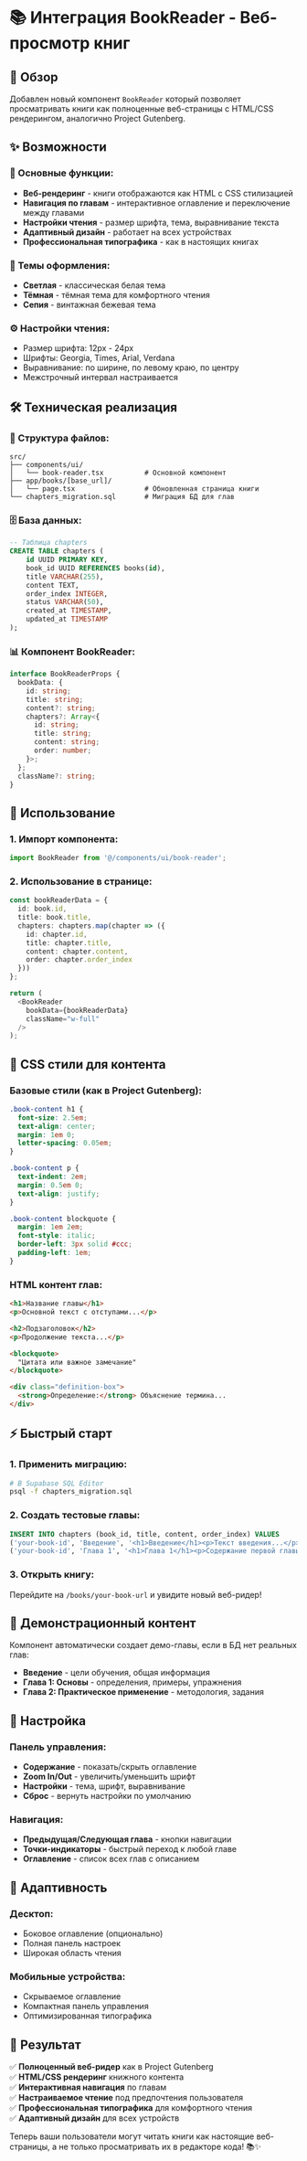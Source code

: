 # 📚 Интеграция BookReader - Веб-просмотр книг

## 🎯 Обзор

Добавлен новый компонент `BookReader` который позволяет просматривать книги как полноценные веб-страницы с HTML/CSS рендерингом, аналогично Project Gutenberg.

## ✨ Возможности

### 📖 Основные функции:
- **Веб-рендеринг** - книги отображаются как HTML с CSS стилизацией
- **Навигация по главам** - интерактивное оглавление и переключение между главами
- **Настройки чтения** - размер шрифта, тема, выравнивание текста
- **Адаптивный дизайн** - работает на всех устройствах
- **Профессиональная типографика** - как в настоящих книгах

### 🎨 Темы оформления:
- **Светлая** - классическая белая тема
- **Тёмная** - тёмная тема для комфортного чтения
- **Сепия** - винтажная бежевая тема

### ⚙️ Настройки чтения:
- Размер шрифта: 12px - 24px
- Шрифты: Georgia, Times, Arial, Verdana
- Выравнивание: по ширине, по левому краю, по центру
- Межстрочный интервал настраивается

## 🛠️ Техническая реализация

### 📁 Структура файлов:

```
src/
├── components/ui/
│   └── book-reader.tsx          # Основной компонент
├── app/books/[base_url]/
│   └── page.tsx                 # Обновленная страница книги
└── chapters_migration.sql       # Миграция БД для глав
```

### 🗄️ База данных:

```sql
-- Таблица chapters
CREATE TABLE chapters (
    id UUID PRIMARY KEY,
    book_id UUID REFERENCES books(id),
    title VARCHAR(255),
    content TEXT,
    order_index INTEGER,
    status VARCHAR(50),
    created_at TIMESTAMP,
    updated_at TIMESTAMP
);
```

### 📊 Компонент BookReader:

```typescript
interface BookReaderProps {
  bookData: {
    id: string;
    title: string;
    content?: string;
    chapters?: Array<{
      id: string;
      title: string;
      content: string;
      order: number;
    }>;
  };
  className?: string;
}
```

## 🚀 Использование

### 1. Импорт компонента:
```typescript
import BookReader from '@/components/ui/book-reader';
```

### 2. Использование в странице:
```typescript
const bookReaderData = {
  id: book.id,
  title: book.title,
  chapters: chapters.map(chapter => ({
    id: chapter.id,
    title: chapter.title,
    content: chapter.content,
    order: chapter.order_index
  }))
};

return (
  <BookReader 
    bookData={bookReaderData}
    className="w-full"
  />
);
```

## 📝 CSS стили для контента

### Базовые стили (как в Project Gutenberg):
```css
.book-content h1 {
  font-size: 2.5em;
  text-align: center;
  margin: 1em 0;
  letter-spacing: 0.05em;
}

.book-content p {
  text-indent: 2em;
  margin: 0.5em 0;
  text-align: justify;
}

.book-content blockquote {
  margin: 1em 2em;
  font-style: italic;
  border-left: 3px solid #ccc;
  padding-left: 1em;
}
```

### HTML контент глав:
```html
<h1>Название главы</h1>
<p>Основной текст с отступами...</p>

<h2>Подзаголовок</h2>
<p>Продолжение текста...</p>

<blockquote>
  "Цитата или важное замечание"
</blockquote>

<div class="definition-box">
  <strong>Определение:</strong> Объяснение термина...
</div>
```

## ⚡ Быстрый старт

### 1. Применить миграцию:
```bash
# В Supabase SQL Editor
psql -f chapters_migration.sql
```

### 2. Создать тестовые главы:
```sql
INSERT INTO chapters (book_id, title, content, order_index) VALUES 
('your-book-id', 'Введение', '<h1>Введение</h1><p>Текст введения...</p>', 1),
('your-book-id', 'Глава 1', '<h1>Глава 1</h1><p>Содержание первой главы...</p>', 2);
```

### 3. Открыть книгу:
Перейдите на `/books/your-book-url` и увидите новый веб-ридер!

## 🎨 Демонстрационный контент

Компонент автоматически создает демо-главы, если в БД нет реальных глав:

- **Введение** - цели обучения, общая информация
- **Глава 1: Основы** - определения, примеры, упражнения  
- **Глава 2: Практическое применение** - методология, задания

## 🔧 Настройка

### Панель управления:
- **Содержание** - показать/скрыть оглавление
- **Zoom In/Out** - увеличить/уменьшить шрифт
- **Настройки** - тема, шрифт, выравнивание
- **Сброс** - вернуть настройки по умолчанию

### Навигация:
- **Предыдущая/Следующая глава** - кнопки навигации
- **Точки-индикаторы** - быстрый переход к любой главе
- **Оглавление** - список всех глав с описанием

## 📱 Адаптивность

### Десктоп:
- Боковое оглавление (опционально)
- Полная панель настроек
- Широкая область чтения

### Мобильные устройства:
- Скрываемое оглавление
- Компактная панель управления
- Оптимизированная типографика

## 🎉 Результат

✅ **Полноценный веб-ридер** как в Project Gutenberg  
✅ **HTML/CSS рендеринг** книжного контента  
✅ **Интерактивная навигация** по главам  
✅ **Настраиваемое чтение** под предпочтения пользователя  
✅ **Профессиональная типографика** для комфортного чтения  
✅ **Адаптивный дизайн** для всех устройств  

Теперь ваши пользователи могут читать книги как настоящие веб-страницы, а не только просматривать их в редакторе кода! 📚✨ 